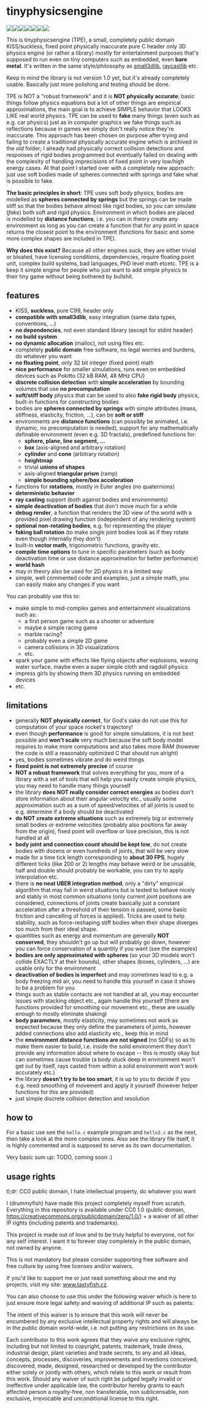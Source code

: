 # tinyphysicsengine

![](tpe1.gif)![](tpe2.gif)![](tpe3.gif)![](tpe4.gif)![](tpe5.gif)![](tpe6.gif)![](tpe7.gif)

This is tinyphysicsengine (TPE), a small, completely public domain KISS/suckless, fixed point physically inaccurate pure C header only 3D physics engine (or rather a library) mostly for entertainment purposes that's supposed to run even on tiny computers such as embedded, even **bare metal**. It's written in the same style/philosophy as [small3dlib](https://codeberg.org/drummyfish/small3dlib), [raycastlib](https://codeberg.org/drummyfish/raycastlib) etc.

Keep in mind the library is not version 1.0 yet, but it's already completely usable. Basically just more polishing and testing should be done.

TPE is NOT a "robust framework" and it is **NOT physically accurate**; basic things follow physics equations but a lot of other things are empirical approximations, the main goal is to achieve SIMPLE behavior that LOOKS LIKE real world physics. TPE can be used to **fake** many things (even such as e.g. car physics) just as in computer graphics we fake things such as reflections because in games we simply don't really notice they're inaccurate. This approach has been chosen on purpose after trying and failing to create a traditional physically accurate engine which is archived in the *old* folder; I already had physically correct collision detections and responses of rigid bodies programmed but eventually failed on dealing with the complexity of handling imprecisions of fixed point in very low/high energy cases. At that point I started over with a completely new approach: just use soft bodies made of spheres connected with springs and fake what is possible to fake.

**The basic principles in short**: TPE uses soft body physics, bodies are modelled as **spheres connected by springs** but the springs can be made stiff so that the bodies behave almost like rigid bodies, so you can simulate (*fake*) both soft and rigid physics. Environment in which bodies are placed is modelled by **distance functions**, i.e. you can in theory create any environment as long as you can create a function that for any point in space returns the closest point to the environment (functions for basic and some more complex shapes are included in TPE).

**Why does this exist?** Because all other engines suck, they are either trivial or bloated, have licensing conditions, dependencies, require floating point unit, complex build systems, bad languages, PhD level math etcetc. TPE is a keep it simple engine for people who just want to add simple physics to their tiny game without being bothered by bullshit.

## features

- KISS, **suckless**, pure C99, header only
- **compatible with small3dlib**, easy integration (same data types, conventions, ...)
- **no dependencies**, not even standard library (except for stdint header)
- **no build system**
- **no dynamic allocation** (malloc), not using files etc.
- completely **public domain** free software, no legal worries and burdens, do whatever you want
- **no floating point**, only 32 bit integer (fixed point) math
- **nice performance** for smaller simulations, runs even on embedded devices such as Pokitto (32 kB RAM, 48 MHz CPU)
- **discrete collision detection** with **simple acceleration** by bounding volumes that use **no precomputation**
- **soft/stiff body** physics that can be used to also **fake rigid body** physics, built-in functions for constructing bodies
- bodies are **spheres connected by springs** with simple attributes (mass, stiffness, elasticity, friction, ...), can be **soft or stiff**
- environments are **distance functions** (can possibly be animated, i.e. dynamic, no precomputation is needed), support for any mathematically definable environment (even e.g. 3D fractals), predefined functions for:
  - **sphere, plane, line segment, ...**
  - **box** (axis-aligned and arbitrary rotation)
  - **cylinder** and **cone** (arbitrary rotation)
  - **heightmap**
  - trivial **unions of shapes**
  - axis-aligned **triangular prism** (ramp)
  - **simple bounding sphere/box acceleration**
- functions for **rotations**, mostly in Euler angles (no quaternions)
- **deterministic behavior**
- **ray casting** support (both against bodies and environments)
- **simple deactivation of bodies** that don't move much for a while
- **debug render**, a function that renders the 3D view of the world with a provided pixel drawing function (independent of any rendering system)
- **optional non-rotating bodies**, e.g. for representing the player
- **faking ball rotation** (to make single joint bodies look as if they rotate even though internally they don't)
- built-in **vector math**, trigonometric functions, gravity etc.
- **compile time options** to tune in specific parameters (such as body deactivation time or use distance approximation for better performance)
- **world hash**
- may in theory also be used for 2D physics in a limited way
- simple, well commented code and examples, just a simple math, you can easily make any changes if you want

You can probably use this to:

- make simple to mid-complex games and entertainment visualizations such as:
  - a first person game such as a shooter or adventure
  - maybe a simple racing game
  - marble racing?
  - probably even a simple 2D game
  - camera collisions in 3D visualizations
  - etc.
- spark your game with effects like flying objects after explosions, waving water surface, maybe even a super simple cloth and ragdoll physics
- impress girls by showing them 3D physics running on embedded devices
- etc.

## limitations

- generally **NOT physically correct**, for God's sake do not use this for computation of your space rocket's trajectory!
- even though **performance** is good for simple simulations, it is not best possible and **won't scale** very much because the soft body model requires to make more computations and also takes more RAM (however the code is still a reasonably optimized C that should run alright)
- yes, bodies sometimes vibrate and do weird things
- **fixed point is not extremely precise** of course
- **NOT a robust framework** that solves everything for you, more of a library with a set of tools that will help you easily create simple physics, you may need to handle many things yourself
- the library **does NOT really consider correct energies** as bodies don't store information about their angular velocity etc., usually some approximation such as a sum of speed/velocities of all joints is used to e.g. determine if a body should be deactivated
- **do NOT create extreme situations** such as extremely big or extremely small bodies or extreme velocities (probably also positions far away from the origin), fixed point will overflow or lose precision, this is not handled at all
- **body joint and connection count should be kept low**, do not create bodies with dozens or even hundreds of joints, that will be very slow
- made for a time tick length corresponding to **about 30 FPS**, hugely different ticks (like 200 or 2) lengths may behave weird or be unusable, half and double should probably be workable, you can try to apply interpolation etc.
- there is **no neat UBER integration method**, only a "dirty" empirical algorithm that may fail in weird situations but is tested to behave nicely and stably in most common situations (only current joint positions are considered, connections of joints create basically just a constant acceleration after a threshold of their tension is passed, some basic friction and cancelling of forces is applied). Tricks are used to help stability, such as force-reshaping stiff bodies when their shape diverges too much from their ideal shape.
- quantities such as energy and momentum are generally **NOT conserved**, they shouldn't go up but will probably go down, however you can force conservation of a quantity if you want (see the examples)
- **bodies are only approximated with spheres** (so your 3D models won't collide EXACTLY at their bounds), other shapes (boxes, cylinders, ...) are usable only for the environment
- **deactivation of bodies is imperfect** and may sometimes lead to e.g. a body freezing mid air, you need to handle this yourself in case it shows to be a problem for you
- things such as stable contacts are not handled at all, you may encounter issues with stacking object etc., again handle this yourself (there are functions provided for smoothing our movement etc., these are usually enough to mostly eliminate shaking)
- **body parameters**, mostly elasticity, may sometimes not work as expected because they only define the parameters of joints, however added connections also add elasticity etc., keep this in mind
- the **environment distance functions are not signed** (no SDFs) so as to make them easier to build, i.e. inside the solid environment they don't provide any information about where to escape -- this is mostly okay but can sometimes cause trouble (a body stuck deep in environment won't get out by itself, rays casted from within a solid environment won't work accurately etc.)
- the library **doesn't try to be too smart**, it is up to you to decide if you e.g. need smoothing of movement and apply it yourself (however helper functions for this are provided)
- just simple discrete collision detection and resolution

## how to

For a basic use see the `hello.c` example program and `hello2.c` as the next, then take a look at the more complex ones. Also see the library file itself, it is highly commented and is supposed to serve as its own documentation.

Very basic sum up: TODO, coming soon :)

## usage rights

tl;dr: CC0 public domain, I hate intellectual property, do whatever you want

I (drummyfish) have made this project completely myself from scratch. Everything in this repository is available under CC0 1.0 (public domain, https://creativecommons.org/publicdomain/zero/1.0/) + a waiver of all other IP rights (including patents and trademarks).

This project is made out of love and to be truly helpful to everyone, not for any self interest. I want it to forever stay completely in the public domain, not owned by anyone.

This is not mandatory but please consider supporting free software and free culture by using free licenses and/or waivers.

If you'd like to support me or just read something about me and my projects, visit my site: www.tastyfish.cz.

You can also choose to use this under the following waiver which is here to just ensure more legal safety and waiving of additional IP such as patents:

The intent of this waiver is to ensure that this work will never be encumbered by any exclusive intellectual property rights and will always be in the public domain world-wide, i.e. not putting any restrictions on its use.

Each contributor to this work agrees that they waive any exclusive rights, including but not limited to copyright, patents, trademark, trade dress, industrial design, plant varieties and trade secrets, to any and all ideas, concepts, processes, discoveries, improvements and inventions conceived, discovered, made, designed, researched or developed by the contributor either solely or jointly with others, which relate to this work or result from this work. Should any waiver of such right be judged legally invalid or ineffective under applicable law, the contributor hereby grants to each affected person a royalty-free, non transferable, non sublicensable, non exclusive, irrevocable and unconditional license to this right.
